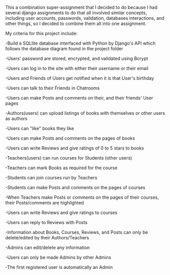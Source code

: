 This a combination super-assignment that I decided to do because I had several django assignments to do that all involved similar concepts, including user accounts, passwords, validation, databases interactions, and other things, so I decided to combine them all into one assignment. 

My criteria for this project include:

-Build a SQLlite database interfaced with Python by Django's API which follows the database diagram found in the project folder

-Users' password are stored, encrypted, and validated using Bcrypt

-Users can log in to the site with either their username or their email

-Users and Friends of Users get notified when it is that User's birthday

-Users can talk to their Friends in Chatrooms

-Users can make Posts and comments on their, and their friends' User pages

-Authors(users) can upload listings of books with themselves or other users as authors

-Users can "like" books they like

-Users can make Posts and comments on the pages of books

-Users can write Reviews and give ratings of 0 to 5 stars to books 

-Teachers(users) can run courses for Students (other users)

-Teachers can mark Books as required for the course

-Students can join courses run by Teachers

-Students can make Posts and comments on the pages of courses

-When Teachers make Posts or comments on the pages of their courses, their Posts/comments are highlighted

-Users can write Reviews and give ratings to courses 

-Users can reply to Reviews with Posts

-Information about Books, Courses, Reviews, and Posts can only be delete/edited by their Authors/Teachers

-Admins can edit/delete any information

-Users can only be made Admins by other Admins

-The first registered user is automatically an Admin
